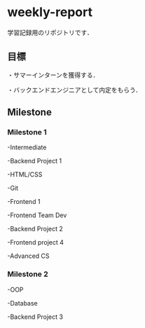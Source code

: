 # weekly-report
学習記録用のリポジトリです．
## 目標
・サマーインターンを獲得する． 

・バックエンドエンジニアとして内定をもらう．  
## Milestone 
### Milestone 1

-Intermediate

-Backend Project 1

-HTML/CSS

-Git

-Frontend 1

-Frontend Team Dev

-Backend Project 2

-Frontend project 4

-Advanced CS  
### Milestone 2

-OOP

-Database

-Backend Project 3

